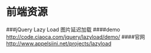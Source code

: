 # 前端资源
###jQuery Lazy Load 图片延迟加载
####demo
http://code.ciaoca.com/jquery/lazyload/demo/
####官网
http://www.appelsiini.net/projects/lazyload
